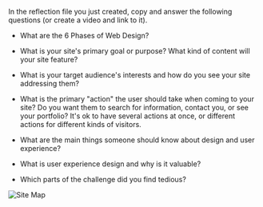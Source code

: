 In the reflection file you just created, copy and answer the following questions (or create a video and link to it). 

- What are the 6 Phases of Web Design?

- What is your site's primary goal or purpose? What kind of content will your site feature?

- What is your target audience's interests and how do you see your site addressing them?

- What is the primary "action" the user should take when coming to your site? Do you want them to search for information, contact you, or see your portfolio? It's ok to have several actions at once, or different actions for different kinds of visitors.

- What are the main things someone should know about design and user experience?

- What is user experience design and why is it valuable? 

- Which parts of the challenge did you find tedious?

![Site Map](https://github.com/phase-0/week-2/imgs/site-map.png "My Site Map")